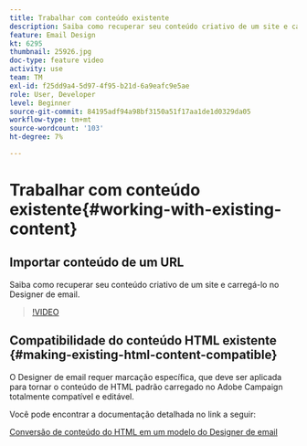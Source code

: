 ```yaml
---
title: Trabalhar com conteúdo existente
description: Saiba como recuperar seu conteúdo criativo de um site e carregá-lo no Designer de email.
feature: Email Design
kt: 6295
thumbnail: 25926.jpg
doc-type: feature video
activity: use
team: TM
exl-id: f25dd9a4-5d97-4f95-b21d-6a9eafc9e5ae
role: User, Developer
level: Beginner
source-git-commit: 84195adf94a98bf3150a51f17aa1de1d0329da05
workflow-type: tm+mt
source-wordcount: '103'
ht-degree: 7%

---
```


# Trabalhar com conteúdo existente{#working-with-existing-content}

## Importar conteúdo de um URL

Saiba como recuperar seu conteúdo criativo de um site e carregá-lo no Designer de email.

>[!VIDEO](https://video.tv.adobe.com/v/25926?quality=12)

## Compatibilidade do conteúdo HTML existente {#making-existing-html-content-compatible}

O Designer de email requer marcação específica, que deve ser aplicada para tornar o conteúdo de HTML padrão carregado no Adobe Campaign totalmente compatível e editável.

Você pode encontrar a documentação detalhada no link a seguir:

[Conversão de conteúdo do HTML em um modelo do Designer de email](https://experienceleague.adobe.com/docs/campaign-standard/using/designing-content/building-email-content/using-existing-content.html?lang=en)
